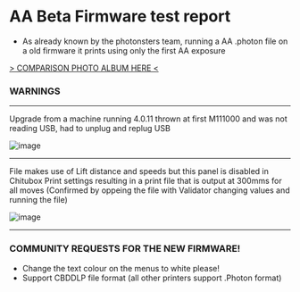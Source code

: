 # AA Beta Firmware test report

- As already known by the photonsters team, running a AA .photon file on a old firmware it prints using only the first AA exposure


[> COMPARISON PHOTO ALBUM HERE <](https://photos.app.goo.gl/dej22eQ37uocnX2Y8)

### WARNINGS

----
Upgrade from a machine running 4.0.11 thrown at first M111000 and was not reading USB, had to unplug and replug USB

![image](https://user-images.githubusercontent.com/11083514/56518115-85445c80-6536-11e9-910c-c2318e2d1e0f.png)

----
File makes use of Lift distance and speeds but this panel is disabled in Chitubox Print settings resulting in a print file that is output at 300mms for all moves (Confirmed by oppeing the file with Validator changing values and running the file)

![image](https://user-images.githubusercontent.com/11083514/56517916-0818e780-6536-11e9-9902-7bd8d5470836.png)

----

### COMMUNITY REQUESTS FOR THE NEW FIRMWARE!

- Change the text colour on the menus to white please!
- Support CBDDLP file format (all other printers support .Photon format)
